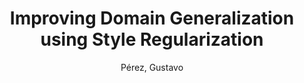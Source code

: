 ---
paperId: 28
author: Pérez, Gustavo
title: Improving Domain Generalization using Style Regularization
pdf: 28_CameraReady_28.pdf
poster: 28_poster_28.png
type: Poster
topic: Deep Learning
category: Extended Abstract
link: --
conference: cvpr
year: 2021
tags: cvpr-2021-ea
---